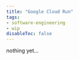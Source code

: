 ```yaml
---
title: "Google Cloud Run"
tags:
- software-engineering
- wip
disableToc: false
---
```


nothing yet...